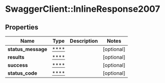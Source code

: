# SwaggerClient::InlineResponse2007

## Properties
Name | Type | Description | Notes
------------ | ------------- | ------------- | -------------
**status_message** | [****](.md) |  | [optional] 
**results** | [****](.md) |  | [optional] 
**success** | [****](.md) |  | [optional] 
**status_code** | [****](.md) |  | [optional] 

